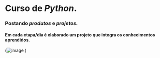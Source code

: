 # Curso de _Python_. 

### Postando _produtos_ e _projetos_. 

#### Em cada etapa/dia é elaborado um projeto que integra os conhecimentos aprendidos.



(![image](https://user-images.githubusercontent.com/108146868/181640587-4abd6e32-e7cb-493e-9506-82bdf7990f84.png)
)
